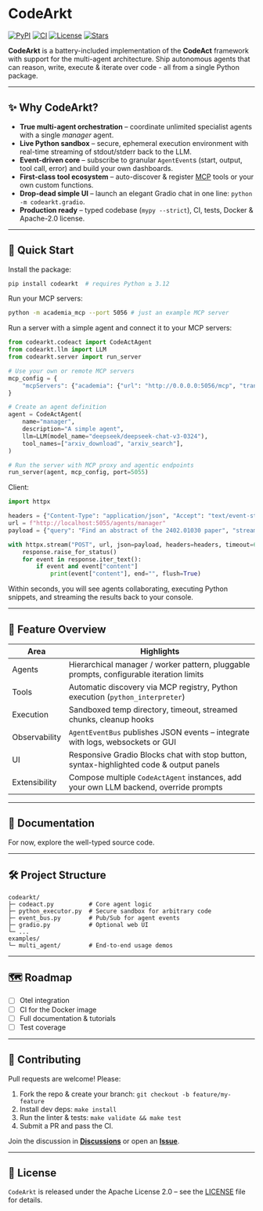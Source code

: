 # CodeArkt

[![PyPI](https://img.shields.io/pypi/v/codearkt?label=PyPI%20package)](https://pypi.org/project/codearkt/)
[![CI](https://github.com/IlyaGusev/codearkt/actions/workflows/python.yml/badge.svg)](https://github.com/IlyaGusev/codearkt/actions/workflows/python.yml)
[![License](https://img.shields.io/github/license/IlyaGusev/codearkt)](LICENSE)
[![Stars](https://img.shields.io/github/stars/IlyaGusev/codearkt?style=social)](https://github.com/IlyaGusev/codearkt/stargazers)

**CodeArkt** is a battery-included implementation of the **CodeAct** framework with support for the multi-agent architecture. Ship autonomous agents that can reason, write, execute & iterate over code - all from a single Python package.

---

## ✨ Why CodeArkt?

* **True multi-agent orchestration** – coordinate unlimited specialist agents with a single *manager* agent.
* **Live Python sandbox** – secure, ephemeral execution environment with real-time streaming of stdout/stderr back to the LLM.
* **Event-driven core** – subscribe to granular `AgentEvent`s (start, output, tool call, error) and build your own dashboards.
* **First-class tool ecosystem** – auto-discover & register [MCP](https://github.com/academia-org/mcp) tools or your own custom functions.
* **Drop-dead simple UI** – launch an elegant Gradio chat in one line: `python -m codearkt.gradio`.
* **Production ready** – typed codebase (`mypy --strict`), CI, tests, Docker & Apache-2.0 license.

---

## 🚀 Quick Start

Install the package:
```bash
pip install codearkt  # requires Python ≥ 3.12
```

Run your MCP servers:
```bash
python -m academia_mcp --port 5056 # just an example MCP server
```

Run a server with a simple agent and connect it to your MCP servers:
```python
from codearkt.codeact import CodeActAgent
from codearkt.llm import LLM
from codearkt.server import run_server

# Use your own or remote MCP servers
mcp_config = {
    "mcpServers": {"academia": {"url": "http://0.0.0.0:5056/mcp", "transport": "streamable-http"}}
}

# Create an agent definition
agent = CodeActAgent(
    name="manager",
    description="A simple agent",
    llm=LLM(model_name="deepseek/deepseek-chat-v3-0324"),
    tool_names=["arxiv_download", "arxiv_search"],
)

# Run the server with MCP proxy and agentic endpoints
run_server(agent, mcp_config, port=5055)
```

Client:
```python
import httpx

headers = {"Content-Type": "application/json", "Accept": "text/event-stream"}
url = f"http://localhost:5055/agents/manager"
payload = {"query": "Find an abstract of the 2402.01030 paper", "stream": True}

with httpx.stream("POST", url, json=payload, headers=headers, timeout=600) as response:
    response.raise_for_status()
    for event in response.iter_text():
        if event and event["content"]
            print(event["content"], end="", flush=True)
```

Within seconds, you will see agents collaborating, executing Python snippets, and streaming the results back to your console.

---

## 🧩 Feature Overview

| Area | Highlights |
|------|------------|
| Agents | Hierarchical manager / worker pattern, pluggable prompts, configurable iteration limits |
| Tools | Automatic discovery via MCP registry, Python execution (`python_interpreter`) |
| Execution | Sandboxed temp directory, timeout, streamed chunks, cleanup hooks |
| Observability | `AgentEventBus` publishes JSON events – integrate with logs, websockets or GUI |
| UI | Responsive Gradio Blocks chat with stop button, syntax-highlighted code & output panels |
| Extensibility | Compose multiple `CodeActAgent` instances, add your own LLM backend, override prompts |

---

## 📖 Documentation

For now, explore the well-typed source code.

---

## 🛠️ Project Structure

```
codearkt/
├─ codeact.py          # Core agent logic
├─ python_executor.py  # Secure sandbox for arbitrary code
├─ event_bus.py        # Pub/Sub for agent events
├─ gradio.py           # Optional web UI
└─ ...
examples/
└─ multi_agent/        # End-to-end usage demos
```

---

## 🗺️ Roadmap

- [ ] Otel integration
- [ ] CI for the Docker image
- [ ] Full documentation & tutorials
- [ ] Test coverage

---

## 🤝 Contributing

Pull requests are welcome! Please:

1. Fork the repo & create your branch: `git checkout -b feature/my-feature`  
2. Install dev deps: `make install`
3. Run the linter & tests: `make validate && make test`  
4. Submit a PR and pass the CI.  

Join the discussion in **[Discussions](https://github.com/IlyaGusev/codearkt/discussions)** or open an **[Issue](https://github.com/IlyaGusev/codearkt/issues)**.

---

## 📝 License

`CodeArkt` is released under the Apache License 2.0 – see the [LICENSE](LICENSE) file for details.
